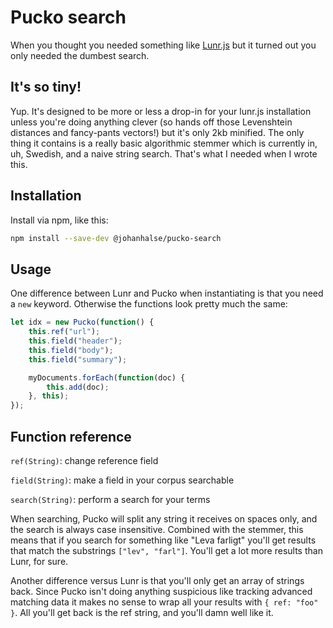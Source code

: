 # Pucko search

When you thought you needed something like [Lunr.js](https://lunrjs.com) but it turned out you only needed the dumbest search.

## It's so tiny!

Yup. It's designed to be more or less a drop-in for your lunr.js installation unless you're doing anything clever (so hands off those Levenshtein distances and fancy-pants vectors!) but it's only 2kb minified. The only thing it contains is a really basic algorithmic stemmer which is currently in, uh, Swedish, and a naive string search. That's what I needed when I wrote this.

## Installation

Install via npm, like this:

```bash
npm install --save-dev @johanhalse/pucko-search
```

## Usage

One difference between Lunr and Pucko when instantiating is that you need a `new` keyword. Otherwise the functions look pretty much the same:

```javascript
let idx = new Pucko(function() {
	this.ref("url");
	this.field("header");
	this.field("body");
	this.field("summary");

	myDocuments.forEach(function(doc) {
		this.add(doc);
	}, this);
});
```

## Function reference

`ref(String)`: change reference field

`field(String)`: make a field in your corpus searchable

`search(String)`: perform a search for your terms

When searching, Pucko will split any string it receives on spaces only, and the search is always case insensitive. Combined with the stemmer, this means that if you search for something like "Leva farligt" you'll get results that match the substrings `["lev", "farl"]`. You'll get a lot more results than Lunr, for sure.

Another difference versus Lunr is that you'll only get an array of strings back. Since Pucko isn't doing anything suspicious like tracking advanced matching data it makes no sense to wrap all your results with `{ ref: "foo" }`. All you'll get back is the ref string, and you'll damn well like it.
